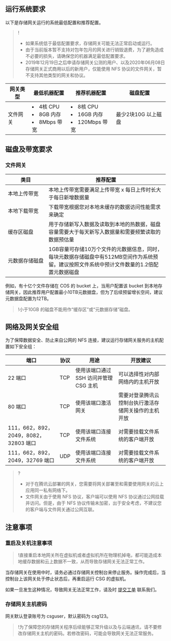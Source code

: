 
## 运行系统要求
以下是存储网关运行的系统最低配置和推荐配置。

>!
>- 如果系统低于最低配置要求，存储网关可能无法正常启动或运行。
>- 由于当前版本暂不支持对包年包月的网关进行销毁退费，为了避免造成不必要的损失，请确保您的机器满足最低配置要求。
>- 2019年12月19日之后申请存储网关公测的用户、以及2020年06月08日存储网关正式商用以后的新用户，仅能使用 NFS 协议的文件网关，暂不支持其他类型的网关和协议。

网关类型 | 最低机器配置 | 推荐机器配置 | 磁盘配置
------- | ------- | -------  | -------
文件网关 | <li>4核 CPU<br><li>8GB 内存<br><li>8Mbps 带宽 | <li>8核 CPU<br><li>16GB 内存<br><li>120Mbps 带宽 | 最少2块10G 以上磁盘

## 磁盘及带宽要求

### 文件网关


<table>
<thead>
<tr>
<th>类目</th>
<th>推荐配置</th>
</tr>
</thead>
<tbody><tr>
<td nowrap="nowrap">本地上传带宽</td>
<td>本地上传带宽需要满足上传带宽 x 每日上传时长大于每日新增数据量</td>
</tr>
<tr>
<td>本地下载带宽</td>
<td>下载带宽根据您对本地未缓存的数据访问性能需求来确定</td>
</tr>
<tr>
<td>缓存区磁盘</td>
<td>用于存储新写入数据及读取到本地的热数据，磁盘容量需要大于每天新写入数据量和需要频繁读取的数据预估量</td>
</tr>
<tr>
<td nowrap="nowrap">元数据存储磁盘</td>
<td>1GB容量可存储10万个文件的元数据信息，同时，每块元数据存储磁盘中有512MB空间作为系统预留。建议按照文件系统中预计文件数量的1.2倍配置元数据磁盘</td>
</tr>
</tbody></table>




例如，有十亿个文件存储在 COS 的 bucket 上，当用户配置该 bucket 到本地存储网关，因此推荐用户配置最小10TB元数据盘，但为了后续预留增长空间，建议元数据盘配置为12TB。

>!小于10GB 的磁盘不能用作“缓存区”或“元数据存储”磁盘。

## 网络及网关安全组

为了保障数据安全、防止来自公网的 NFS 连接，建议运行存储网关服务的主机配置如下安全组：

端口 | 协议  | 用途 | 开放建议
------- | ------- | ------- | -------
22 端口 | TCP | 使用该端口通过 SSH 访问并管理 CSG 主机 |  可以选择性对内部网络内的主机开放 
80 端口 | TCP | 使用该端口激活网关 |  需要对登录腾讯云控制台执行激活存储网关操作的主机开放 
111，662，892，2049，8082，32803 端口 |  TCP | 使用该端口连接文件系统 |  对需要挂载文件系统的客户端开放 
111，662，892，2049，32769 端口  |  UDP | 使用该端口连接文件系统 |  对需要挂载文件系统的客户端开放 

>?
>-  对于在腾讯云部署的网关，您需要将网关部署至和需要使用网关的云上应用同一私有网络下。
>- 文件网关由于使用 NFS 协议，客户端可以使用 NFS 协议通过公网挂载并访问。但是，由于 NFS 协议传输未加密，出于安全考虑，不建议您的客户端与文件网关通过公网互联。

## 注意事项

### 重启及关机注意事项
>!直接重启本地网关所在虚拟机或者虚拟机所在物理机掉电，都可能造成本地缓存数据和云上数据不一致，从而导致存储网关无法正常工作。

当存储网关在使用中时，请务必通过存储网关控制台来停止服务。操作完成后，当控制台上该网关处于停止状态后，再重启运行 CSG 的虚拟机。

如果一旦发生这种情况，导致网关无法正常工作，请及时 [提交工单](https://console.cloud.tencent.com/workorder/category) 联系我们。

### 存储网关主机密码
网关默认登录账号为 csguser，默认密码为 csg123。
>!为了保障您的存储网关程序后续能够正常升级以及与云端通讯，请不要修改存储网关主机的密码。若修改密码，可能会导致网关无法正常服务。
